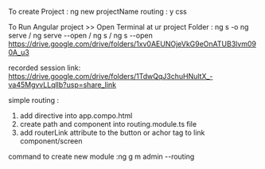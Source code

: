 To create Project : ng new projectName
routing : y
css

To Run Angular project >> Open Terminal at ur project Folder : ng s -o
ng serve / ng serve --open / ng s / ng s --open
https://drive.google.com/drive/folders/1xv0AEUNOjeVkG9eOnATUB3lvm090A_u3

recorded session link:
https://drive.google.com/drive/folders/1TdwQqJ3chuHNultX_-va45MgvvLLqllb?usp=share_link

simple routing :
1. add  <router-outlet></router-outlet> directive into app.compo.html
2. create path and component into routing.module.ts file
3. add routerLink attribute to the button or achor tag to link component/screen

command to create new module :ng g m admin --routing
 